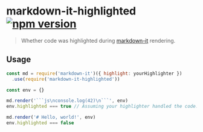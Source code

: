 # markdown-it-highlighted [![npm version](http://img.shields.io/npm/v/markdown-it-highlighted.svg?style=flat-square)](https://www.npmjs.org/package/markdown-it-highlighted)

> Whether code was highlighted during [markdown-it] rendering.

[markdown-it]: https://github.com/markdown-it/markdown-it

Usage
-----

```js
const md = require('markdown-it')({ highlight: yourHighlighter })
  .use(require('markdown-it-highlighted'))

const env = {}

md.render('```js\nconsole.log(42)\n```', env)
env.highlighted === true // Assuming your highlighter handled the code.

md.render('# Hello, world!', env)
env.highlighted === false
```
